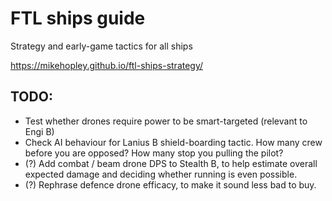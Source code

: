 # FTL ships guide
Strategy and early-game tactics for all ships

https://mikehopley.github.io/ftl-ships-strategy/

## TODO:

* Test whether drones require power to be smart-targeted (relevant to Engi B)
* Check AI behaviour for Lanius B shield-boarding tactic. How many crew before you are opposed? How many stop you pulling the pilot?
* (?) Add combat / beam drone DPS to Stealth B, to help estimate overall expected damage and deciding whether running is even possible.
* (?) Rephrase defence drone efficacy, to make it sound less bad to buy.

